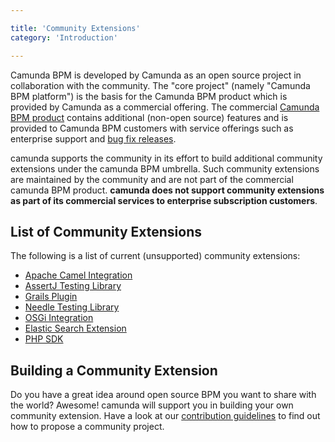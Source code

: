 ```yaml
---

title: 'Community Extensions'
category: 'Introduction'

---
```


Camunda BPM is developed by Camunda as an open source project in collaboration with the community. The "core project" (namely "Camunda BPM platform") is the basis for the Camunda BPM product which is provided by Camunda as a commercial offering. The commercial [Camunda BPM product](http://camunda.com/bpm/features/) contains additional (non-open source) features and is provided to Camunda BPM customers with service offerings such as enterprise support and [bug fix releases](/enterprise/download-community-vs-enterprise-releases).

camunda supports the community in its effort to build additional community extensions under the camunda BPM umbrella. Such community extensions are maintained by the community and are not part of the commercial camunda BPM product. **camunda does not support community extensions as part of its commercial services to enterprise subscription customers**. 

## List of Community Extensions

The following is a list of current (unsupported) community extensions:

* [Apache Camel Integration](https://github.com/camunda/camunda-bpm-camel)
* [AssertJ Testing Library](https://github.com/camunda/camunda-bpm-assert)
* [Grails Plugin](https://github.com/plexiti/camunda-grails-plugin)
* [Needle Testing Library](https://github.com/camunda/camunda-bpm-needle)
* [OSGi Integration](https://github.com/camunda/camunda-bpm-platform-osgi)
* [Elastic Search Extension](https://github.com/camunda/camunda-bpm-elasticsearch)
* [PHP SDK](http://camunda.github.io/camunda-bpm-php-sdk/)

## Building a Community Extension

Do you have a great idea around open source BPM you want to share with the world? Awesome! camunda will support you in building your own community extension. Have a look at our [contribution guidelines](http://camunda.org/community/contribute.html) to find out how to propose a community project.
